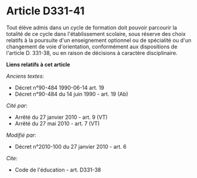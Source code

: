 # Article D331-41

Tout élève admis dans un cycle de formation doit pouvoir parcourir la totalité de ce cycle dans l'établissement scolaire,
sous réserve des choix relatifs à la poursuite d'un enseignement optionnel ou de spécialité ou d'un changement de voie
d'orientation, conformément aux dispositions de l'article D. 331-38, ou en raison de décisions à caractère disciplinaire.

**Liens relatifs à cet article**

_Anciens textes_:

  - Décret n°90-484 1990-06-14 art. 19
  - Décret n°90-484 du 14 juin 1990 - art. 19 (Ab)

_Cité par_:

  - Arrêté du 27 janvier 2010 - art. 9 (VT)
  - Arrêté du 27 mai 2010 - art. 7 (VT)

_Modifié par_:

  - Décret n°2010-100 du 27 janvier 2010 - art. 6

_Cite_:

  - Code de l'éducation - art. D331-38
